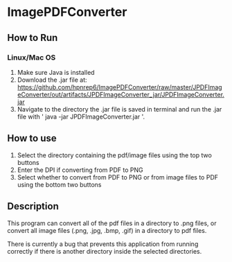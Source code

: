 # ImagePDFConverter

## How to Run

### Linux/Mac OS
1. Make sure Java is installed
2. Download the .jar file at: https://github.com/hpnrep6/ImagePDFConverter/raw/master/JPDFImageConverter/out/artifacts/JPDFImageConverter_jar/JPDFImageConverter.jar
3. Navigate to the directory the .jar file is saved in terminal and run the .jar file with ' java -jar JPDFImageConverter.jar '.

## How to use
1. Select the directory containing the pdf/image files using the top two buttons
2. Enter the DPI if converting from PDF to PNG
3. Select whether to convert from PDF to PNG or from image files to PDF using the bottom two buttons

## Description
This program can convert all of the pdf files in a directory to .png files, or convert all image files (.png, .jpg, .bmp, .gif) in a directory to pdf files.

There is currently a bug that prevents this application from running correctly if there is another directory inside the selected directories.
